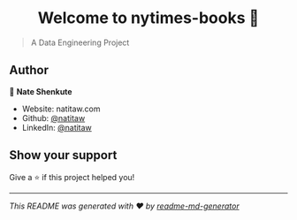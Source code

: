 <h1 align="center">Welcome to nytimes-books 👋</h1>
<p>
</p>

> A Data Engineering Project

## Author

👤 **Nate Shenkute**

* Website: natitaw.com
* Github: [@natitaw](https://github.com/natitaw)
* LinkedIn: [@natitaw](https://linkedin.com/in/natitaw)

## Show your support

Give a ⭐️ if this project helped you!

***
_This README was generated with ❤️ by [readme-md-generator](https://github.com/kefranabg/readme-md-generator)_